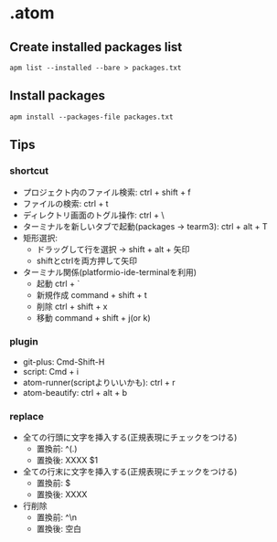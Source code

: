 # .atom

## Create installed packages list
```
apm list --installed --bare > packages.txt
```

## Install packages
```
apm install --packages-file packages.txt
```

## Tips
### shortcut
- プロジェクト内のファイル検索: ctrl + shift + f
- ファイルの検索: ctrl + t
- ディレクトリ画面のトグル操作: ctrl + \
- ターミナルを新しいタブで起動(packages -> tearm3): ctrl + alt + T
- 矩形選択:
  - ドラッグして行を選択 -> shift + alt + 矢印
  - shiftとctrlを両方押して矢印
- ターミナル関係(platformio-ide-terminalを利用)
    - 起動 ctrl + `
    - 新規作成 command + shift + t
    - 削除 ctrl + shift + x
    - 移動 command + shift + j(or k)
### plugin
- git-plus: Cmd-Shift-H
- script: Cmd + i
- atom-runner(scriptよりいいかも): ctrl + r
- atom-beautify: ctrl + alt + b
### replace
- 全ての行頭に文字を挿入する(正規表現にチェックをつける)
    - 置換前: ^(.)
    - 置換後: XXXX $1
- 全ての行末に文字を挿入する(正規表現にチェックをつける)
    - 置換前: $
    - 置換後: XXXX
- 行削除
    - 置換前: ^\n
    - 置換後: 空白
